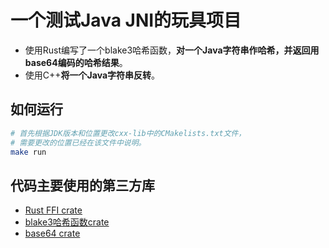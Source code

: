 # 一个测试Java JNI的玩具项目

- 使用Rust编写了一个blake3哈希函数，**对一个Java字符串作哈希，并返回用base64编码的哈希结果**。
- 使用C++**将一个Java字符串反转**。

## 如何运行

```bash
# 首先根据JDK版本和位置更改cxx-lib中的CMakelists.txt文件，
# 需要更改的位置已经在该文件中说明。
make run
```

## 代码主要使用的第三方库

- [Rust FFI crate](https://crates.io/crates/jni)
- [blake3哈希函数crate](https://crates.io/crates/blake3)
- [base64 crate](https://crates.io/crates/base64)
